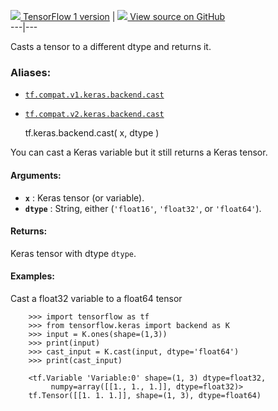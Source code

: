 [ ![](https://tensorflow.google.cn/images/tf_logo_32px.png) TensorFlow 1
version](/versions/r1.15/api_docs/python/tf/keras/backend/cast) |  [
![](https://tensorflow.google.cn/images/GitHub-Mark-32px.png) View source on
GitHub
](https://github.com/tensorflow/tensorflow/blob/r2.0/tensorflow/python/keras/backend.py#L1542-L1571)  
---|---  
  
Casts a tensor to a different dtype and returns it.

### Aliases:

  * [`tf.compat.v1.keras.backend.cast`](/api_docs/python/tf/keras/backend/cast)
  * [`tf.compat.v2.keras.backend.cast`](/api_docs/python/tf/keras/backend/cast)

    
    
    tf.keras.backend.cast(
        x,
        dtype
    )
    

You can cast a Keras variable but it still returns a Keras tensor.

#### Arguments:

  * **`x`** : Keras tensor (or variable).
  * **`dtype`** : String, either (`'float16'`, `'float32'`, or `'float64'`).

#### Returns:

Keras tensor with dtype `dtype`.

#### Examples:

Cast a float32 variable to a float64 tensor

    
    
        >>> import tensorflow as tf
        >>> from tensorflow.keras import backend as K
        >>> input = K.ones(shape=(1,3))
        >>> print(input)
        >>> cast_input = K.cast(input, dtype='float64')
        >>> print(cast_input)
    
        <tf.Variable 'Variable:0' shape=(1, 3) dtype=float32,
             numpy=array([[1., 1., 1.]], dtype=float32)>
        tf.Tensor([[1. 1. 1.]], shape=(1, 3), dtype=float64)
    

